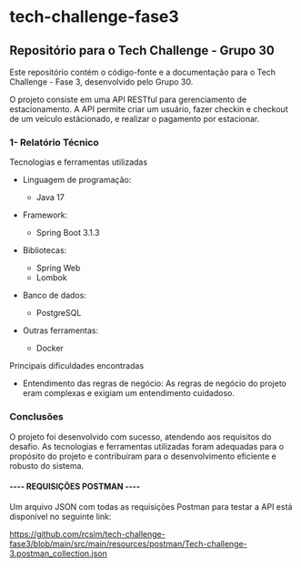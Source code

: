 # tech-challenge-fase3  
## Repositório para o Tech Challenge - Grupo 30
Este repositório contém o código-fonte e a documentação para o Tech Challenge - Fase 3, desenvolvido pelo Grupo 30.

O projeto consiste em uma API RESTful para gerenciamento de estacionamento. A API permite criar um usuário, fazer checkin e checkout de um veículo estácionado, e realizar o pagamento por estacionar.

### 1- Relatório Técnico
Tecnologias e ferramentas utilizadas

* Linguagem de programação: 

    * Java 17

* Framework:
    * Spring Boot 3.1.3

* Bibliotecas:
  * Spring Web
  * Lombok
* Banco de dados:
  * PostgreSQL
* Outras ferramentas:
  * Docker 

Principais dificuldades encontradas
* Entendimento das regras de negócio: As regras de negócio do projeto eram complexas e exigiam um entendimento cuidadoso.

### Conclusões 

O projeto foi desenvolvido com sucesso, atendendo aos requisitos do desafio. As tecnologias e ferramentas utilizadas foram adequadas para o propósito do projeto e contribuíram para o desenvolvimento eficiente e robusto do sistema.

#### ---- REQUISIÇÕES POSTMAN ----

Um arquivo JSON com todas as requisições Postman para testar a API está disponível no seguinte link:

https://github.com/rcsim/tech-challenge-fase3/blob/main/src/main/resources/postman/Tech-challenge-3.postman_collection.json
